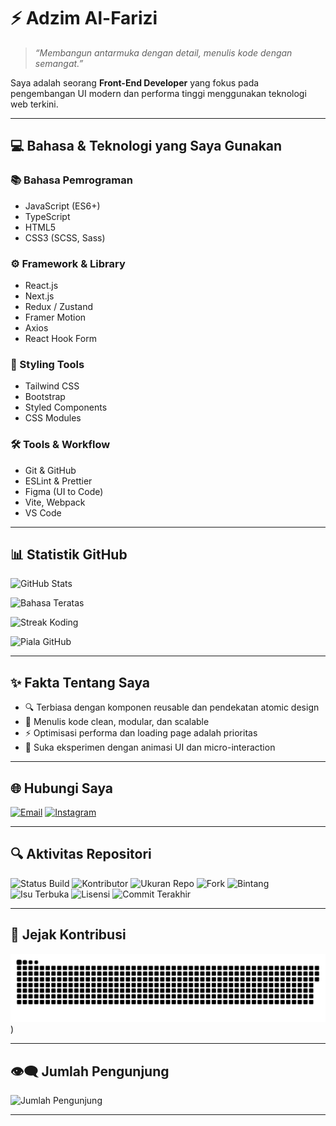 # ⚡ Adzim Al-Farizi

> *“Membangun antarmuka dengan detail, menulis kode dengan semangat.”*

Saya adalah seorang **Front-End Developer** yang fokus pada pengembangan UI modern dan performa tinggi menggunakan teknologi web terkini.

---

## 💻 Bahasa & Teknologi yang Saya Gunakan

### 📚 Bahasa Pemrograman

- JavaScript (ES6+)
- TypeScript
- HTML5
- CSS3 (SCSS, Sass)

### ⚙️ Framework & Library

- React.js
- Next.js
- Redux / Zustand
- Framer Motion
- Axios
- React Hook Form

### 🎨 Styling Tools

- Tailwind CSS
- Bootstrap
- Styled Components
- CSS Modules

### 🛠️ Tools & Workflow

- Git & GitHub
- ESLint & Prettier
- Figma (UI to Code)
- Vite, Webpack
- VS Code

---

## 📊 Statistik GitHub

![GitHub Stats](https://github-readme-stats.vercel.app/api?username=Adzimalf&show_icons=true&theme=radical&hide_border=true&border_radius=8)

![Bahasa Teratas](https://github-readme-stats.vercel.app/api/top-langs/?username=Adzimalf&layout=compact&theme=radical&hide_border=true&border_radius=8)

![Streak Koding](https://streak-stats.demolab.com?user=Adzimalf&theme=radical&hide_border=true&border_radius=8)

![Piala GitHub](https://github-profile-trophy.vercel.app/?username=Adzimalf&theme=algolia&no-frame=true&margin-w=10&row=1)

---

## ✨ Fakta Tentang Saya

- 🔍 Terbiasa dengan komponen reusable dan pendekatan atomic design
- 🎯 Menulis kode clean, modular, dan scalable
- ⚡ Optimisasi performa dan loading page adalah prioritas
- 🚀 Suka eksperimen dengan animasi UI dan micro-interaction

---

## 🌐 Hubungi Saya

[![Email](https://img.shields.io/badge/Gmail-adzimalf@gmail.com-D14836?style=flat-square&logo=gmail&logoColor=white)](mailto:adzimalf@gmail.com)
[![Instagram](https://img.shields.io/badge/@adzim.alf-Instagram-E4405F?style=flat-square&logo=instagram&logoColor=white)](https://www.instagram.com/adzim.alf)

---

## 🔍 Aktivitas Repositori

![Status Build](https://github.com/Adzimalf/github-readme-stats/actions/workflows/test.yml/badge.svg)
![Kontributor](https://img.shields.io/github/contributors/Adzimalf/github-readme-stats)
![Ukuran Repo](https://img.shields.io/github/repo-size/Adzimalf/github-readme-stats)
![Fork](https://img.shields.io/github/forks/Adzimalf/github-readme-stats)
![Bintang](https://img.shields.io/github/stars/Adzimalf/github-readme-stats)
![Isu Terbuka](https://img.shields.io/github/issues/Adzimalf/github-readme-stats)
![Lisensi](https://img.shields.io/github/license/Adzimalf/github-readme-stats)
![Commit Terakhir](https://img.shields.io/github/last-commit/Adzimalf/github-readme-stats)

---

## 🐍 Jejak Kontribusi

![GitHub Snake](https://raw.githubusercontent.com/Adzimalf/Adzimalf/output/github-contribution-grid-snake.svg))

---

## 👁️‍🗨️ Jumlah Pengunjung

![Jumlah Pengunjung](https://komarev.com/ghpvc/?username=Adzimalf&style=flat-square&color=blueviolet)

---
